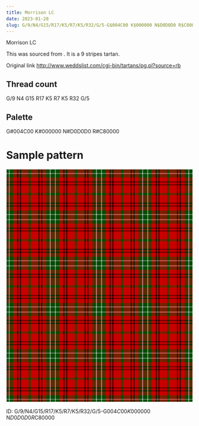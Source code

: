```yaml
---
title: Morrison LC
date: 2023-01-28
slug: G/9/N4/G15/R17/K5/R7/K5/R32/G/5-G$004C00 K$000000 N$D0D0D0 R$C80000
---
```

Morrison LC

This was sourced from <no value>.  It is a 9 stripes tartan.

Original link http://www.weddslist.com/cgi-bin/tartans/pg.pl?source=rb

## Thread count
G/9 N4 G15 R17 K5 R7 K5 R32 G/5

## Palette
G#004C00 K#000000 N#D0D0D0 R#C80000

# Sample pattern

![Tartan detail](tartan.png "G/9 N4 G15 R17 K5 R7 K5 R32 G/5 tartan")

ID: G/9/N4/G15/R17/K5/R7/K5/R32/G/5-G$004C00 K$000000 N$D0D0D0 R$C80000